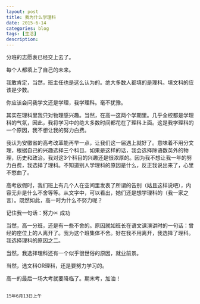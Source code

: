 ```yaml
---
layout: post
title: 我为什么学理科
date: 2015-6-14
categories: blog
tags: [生活]
description: 
---
```


分班的志愿表已经交上去了。

 

每个人都填上了自己的未来。

 

我敢肯定，当然，班主任也是这么认为的。绝大多数人都填的是理科。填文科的应该是少数。

你应该会问我学文还是学理，我学理科。毫不犹豫。

 

其实在理科里我只对物理感兴趣。当然，在高一这两个学期里。几乎全校都是学理科的气氛，因此，我将学习中的绝大多数时间都花在了理科上面。这是我学理科的一个原因，我不想让我的努力白费。

我认为安徽省的高考改革能再早一点，让我们这一届遇上就好了。意味着不用分文理，根据自己的兴趣选择三个科目。如果是这样的话，我会选择除语数英外的物理，历史和政治。我对这3个科目的兴趣还是很浓厚的。因为我不想让我一年的努力白费，我选择了理科。不知道别人学理科的原因是什么，反正我说出来了，心里不憋曲了。

 

高考放假时，我们班上有几个人在空间里发表了所谓的告别（姑且这样说吧），内容无非是什么不舍等等。从文字中，可以看出，她们还是想学理科的（我一家之言）。既然如此，高一时为什么不努力呢？

 

记住我一句话：努力∝ 成功

 

当然，高一分班，还是有一些不舍的。原因就如班长在语文课演讲时的一句话：曾经的座位上的人离开了。我为这个班集体不舍。好在我不用离开，我选择了理科。  我选择理科的原因之二。

 

当然，我选择理科还有一个似乎很世俗的原因，就业前景。

 

当然，选文科OR理科，还是要努力学习的。

高一的最后一场大考就要降临了。期末考，加油！

                                                                                                   15年6月13日上午